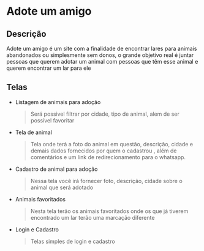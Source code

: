 # Adote um amigo

## Descrição

Adote um amigo é um site com a finalidade de encontrar lares para animais abandonados ou simplesmente sem donos, o grande objetivo real é juntar pessoas que querem adotar um animal com pessoas que têm esse animal e querem encontrar um lar para ele

## Telas
- Listagem de animais para adoção
  > Será possivel filtrar por cidade, tipo de animal, alem de ser possível favoritar

- Tela de animal
  > Tela onde terá a foto do animal em questão, descrição, cidade e demais dados fornecidos por quem o cadastrou , além de comentários e um link de redirecionamento para o whatsapp.
  
- Cadastro de animal para adoção
  > Nessa tela você irá fornecer foto, descrição, cidade sobre o animal que será adotado
  > 
- Animais favoritados
  > Nesta tela terão os animais favoritados onde os que já tiverem encontrado um lar terão uma marcação diferente 
- Login e Cadastro
  > Telas simples de login e cadastro
